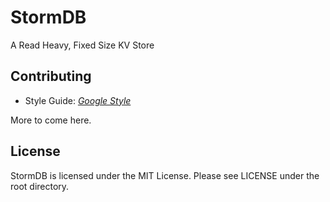 # StormDB
A Read Heavy, Fixed Size KV Store

## Contributing
- Style Guide: [_Google Style_](https://google.github.io/styleguide/javaguide.html)

More to come here.

## License
StormDB is licensed under the MIT License. Please see LICENSE under the root directory.
 